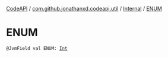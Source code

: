 [CodeAPI](../../index.md) / [com.github.jonathanxd.codeapi.util](../index.md) / [Internal](index.md) / [ENUM](.)

# ENUM

`@JvmField val ENUM: `[`Int`](https://kotlinlang.org/api/latest/jvm/stdlib/kotlin/-int/index.html)
